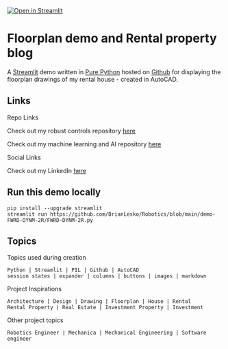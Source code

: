 [![Open in Streamlit](https://static.streamlit.io/badges/streamlit_badge_black_white.svg)](https://autocad-eoak-lesko.streamlit.app)

# Floorplan demo and Rental property blog 
  
A [Streamlit](https://streamlit.io/) demo written in [Pure Python]() hosted on [Github](https://github.com/BrianLesko) for displaying the floorplan drawings of my rental house - created in AutoCAD. 


## Links
Repo Links 

Check out my robust controls repository [here](https://github.com/BrianLesko/RobustControls)

Check out my machine learning and AI repository [here](https://github.com/BrianLesko/MachineLearning)

Social Links 

Check out my LinkedIn [here](https://www.linkedin.com/in/brianlesko/)

## Run this demo locally
```
pip install --upgrade streamlit
streamlit run https://github.com/BrianLesko/Robotics/blob/main/demo-FWRD-DYNM-2R/FWRD-DYNM-2R.py
```

## Topics 
Topics used during creation
```
Python | Streamlit | PIL | Github | AutoCAD 
session states | expander | columns | buttons | images | markdown
```

Project Inspirations
```
Architecture | Design | Drawing | Floorplan | House | Rental 
Rental Property | Real Estate | Investment Property | Investment
```

Other project topics
```
Robotics Engineer | Mechanica | Mechanical Engineering | Software engineer
```
